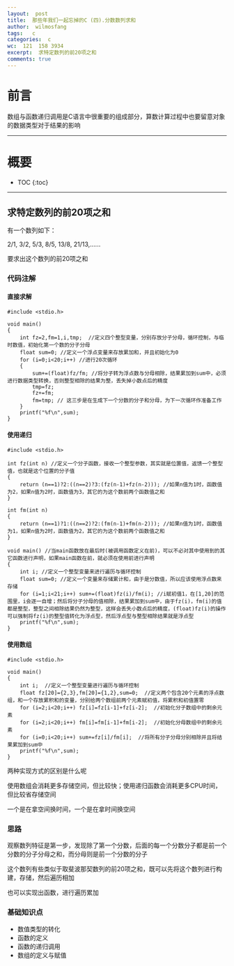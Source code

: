 ```yaml
---
layout:  post
title:  那些年我们一起忘掉的C (四).分数数列求和
author:  wilmosfang
tags:   c 
categories:  c
wc:  121  158 3934 
excerpt:  求特定数列的前20项之和
comments: true
---
```



# 前言

数组与函数递归调用是C语言中很重要的组成部分，算数计算过程中也要留意对象的数据类型对于结果的影响

---


# 概要

* TOC
{:toc}



---

## 求特定数列的前20项之和

有一个数列如下：

2/1, 3/2, 5/3, 8/5, 13/8, 21/13,......

要求出这个数列的前20项之和

### 代码注解


#### 直接求解

~~~
#include <stdio.h>

void main()
{
	int fz=2,fm=1,i,tmp;  //定义四个整型变量，分别存放分子分母，循环控制，与临时数值，初始化第一个数的分子分母
	float sum=0; //定义一个浮点变量来存放累加和，并且初始化为0 
	for (i=0;i<20;i++) //进行20次循环
	{
		sum+=(float)fz/fm; //将分子转为浮点数与分母相除，结果累加到sum中，必须进行数据类型转换，否则整型相除的结果为整，丢失掉小数点后的精度
		tmp=fz;
		fz+=fm;
		fm=tmp; // 这三步是在生成下一个分数的分子和分母，为下一次循环作准备工作
	}
	printf("%f\n",sum);
}
~~~

#### 使用递归

~~~
#include <stdio.h>

int fz(int n) //定义一个分子函数，接收一个整型参数，其实就是位置值，返馈一个整型值，也就是这个位置的分子值
{
	return (n==1)?2:((n==2)?3:(fz(n-1)+fz(n-2))); //如果n值为1时，函数值为2，如果n值为2时，函数值为3，其它的为这个数前两个函数值之和
}
	
int fm(int n)
{
	return (n==1)?1:((n==2)?2:(fm(n-1)+fm(n-2))); //如果n值为1时，函数值为1，如果n值为2时，函数值为2，其它的为这个数前两个函数值之和
} 	

void main() //当main函数放在最后时(被调用函数定义在前)，可以不必对其中使用到的其它函数进行声明，如果main函数在前，就必须在使用前进行声明
{
	int i; //定义一个整型变量来进行遍历与循环控制
	float sum=0; //定义一个变量来存储累计和，由于是分数值，所以应该使用浮点数来存储
	for (i=1;i<21;i++) sum+=(float)fz(i)/fm(i); //i赋初值1，在[1,20]的范围里，i会逐一自增；然后将分子分母的值相除，结果累加到sum中，由于fz(i)，fm(i)的值都是整型，整型之间相除结果仍然为整型，这样会丢失小数点后的精度，(float)fz(i)的操作可以强制将fz(i)的整型值转化为浮点型，然后浮点型与整型相除结果就是浮点型
	printf("%f\n",sum);	
}
~~~

#### 使用数组

~~~
#include <stdio.h>

void main()
{
	int i;  //定义一个整型变量进行遍历与循环控制
	float fz[20]={2,3},fm[20]={1,2},sum=0;  //定义两个包含20个元素的浮点数组，和一个存放累积和的变量，分别给两个数组前两个元素赋初值，将累积和初值置零
	for (i=2;i<20;i++) fz[i]=fz[i-1]+fz[i-2];  //初始化分子数组中的剩余元素
	for (i=2;i<20;i++) fm[i]=fm[i-1]+fm[i-2];  //初始化分母数组中的剩余元素
	for (i=0;i<20;i++) sum+=fz[i]/fm[i];  //将所有分子分母分别相除并且将结果累加到sum中
	printf("%f\n",sum);
}
~~~

两种实现方式的区别是什么呢

使用数组会消耗更多存储空间，但比较快；使用递归函数会消耗更多CPU时间，但比较省存储空间

一个是在拿空间换时间，一个是在拿时间换空间


### 思路

观察数列特征是第一步，发现除了第一个分数，后面的每一个分数分子都是前一个分数的分子分母之和，而分母则是前一个分数的分子

这个数列有些类似于取斐波那契数列的前20项之和，既可以先将这个数列进行构建，存储，然后遍历相加

也可以实现出函数，进行遍历累加


### 基础知识点

* 数值类型的转化
* 函数的定义
* 函数的递归调用
* 数组的定义与赋值
